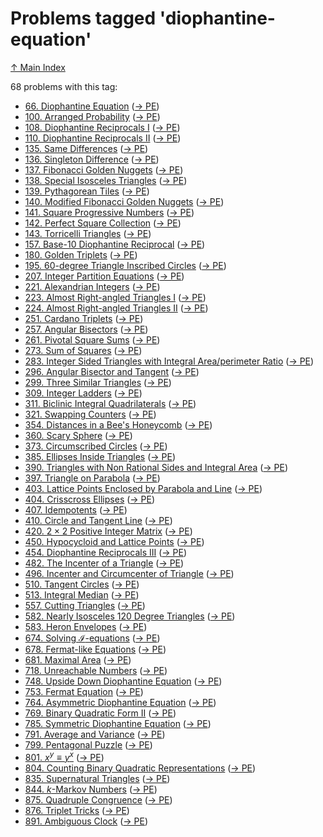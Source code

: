 # Problems tagged 'diophantine-equation'

[↑ Main Index](../README.md)

68 problems with this tag:

- [66. Diophantine Equation](../problems/66.md) ([→ PE](https://projecteuler.net/problem=66))
- [100. Arranged Probability](../problems/100.md) ([→ PE](https://projecteuler.net/problem=100))
- [108. Diophantine Reciprocals I](../problems/108.md) ([→ PE](https://projecteuler.net/problem=108))
- [110. Diophantine Reciprocals II](../problems/110.md) ([→ PE](https://projecteuler.net/problem=110))
- [135. Same Differences](../problems/135.md) ([→ PE](https://projecteuler.net/problem=135))
- [136. Singleton Difference](../problems/136.md) ([→ PE](https://projecteuler.net/problem=136))
- [137. Fibonacci Golden Nuggets](../problems/137.md) ([→ PE](https://projecteuler.net/problem=137))
- [138. Special Isosceles Triangles](../problems/138.md) ([→ PE](https://projecteuler.net/problem=138))
- [139. Pythagorean Tiles](../problems/139.md) ([→ PE](https://projecteuler.net/problem=139))
- [140. Modified Fibonacci Golden Nuggets](../problems/140.md) ([→ PE](https://projecteuler.net/problem=140))
- [141. Square Progressive Numbers](../problems/141.md) ([→ PE](https://projecteuler.net/problem=141))
- [142. Perfect Square Collection](../problems/142.md) ([→ PE](https://projecteuler.net/problem=142))
- [143. Torricelli Triangles](../problems/143.md) ([→ PE](https://projecteuler.net/problem=143))
- [157. Base-10 Diophantine Reciprocal](../problems/157.md) ([→ PE](https://projecteuler.net/problem=157))
- [180. Golden Triplets](../problems/180.md) ([→ PE](https://projecteuler.net/problem=180))
- [195. $60$-degree Triangle Inscribed Circles](../problems/195.md) ([→ PE](https://projecteuler.net/problem=195))
- [207. Integer Partition Equations](../problems/207.md) ([→ PE](https://projecteuler.net/problem=207))
- [221. Alexandrian Integers](../problems/221.md) ([→ PE](https://projecteuler.net/problem=221))
- [223. Almost Right-angled Triangles I](../problems/223.md) ([→ PE](https://projecteuler.net/problem=223))
- [224. Almost Right-angled Triangles II](../problems/224.md) ([→ PE](https://projecteuler.net/problem=224))
- [251. Cardano Triplets](../problems/251.md) ([→ PE](https://projecteuler.net/problem=251))
- [257. Angular Bisectors](../problems/257.md) ([→ PE](https://projecteuler.net/problem=257))
- [261. Pivotal Square Sums](../problems/261.md) ([→ PE](https://projecteuler.net/problem=261))
- [273. Sum of Squares](../problems/273.md) ([→ PE](https://projecteuler.net/problem=273))
- [283. Integer Sided Triangles with Integral Area/perimeter Ratio](../problems/283.md) ([→ PE](https://projecteuler.net/problem=283))
- [296. Angular Bisector and Tangent](../problems/296.md) ([→ PE](https://projecteuler.net/problem=296))
- [299. Three Similar Triangles](../problems/299.md) ([→ PE](https://projecteuler.net/problem=299))
- [309. Integer Ladders](../problems/309.md) ([→ PE](https://projecteuler.net/problem=309))
- [311. Biclinic Integral Quadrilaterals](../problems/311.md) ([→ PE](https://projecteuler.net/problem=311))
- [321. Swapping Counters](../problems/321.md) ([→ PE](https://projecteuler.net/problem=321))
- [354. Distances in a Bee's Honeycomb](../problems/354.md) ([→ PE](https://projecteuler.net/problem=354))
- [360. Scary Sphere](../problems/360.md) ([→ PE](https://projecteuler.net/problem=360))
- [373. Circumscribed Circles](../problems/373.md) ([→ PE](https://projecteuler.net/problem=373))
- [385. Ellipses Inside Triangles](../problems/385.md) ([→ PE](https://projecteuler.net/problem=385))
- [390. Triangles with Non Rational Sides and Integral Area](../problems/390.md) ([→ PE](https://projecteuler.net/problem=390))
- [397. Triangle on Parabola](../problems/397.md) ([→ PE](https://projecteuler.net/problem=397))
- [403. Lattice Points Enclosed by Parabola and Line](../problems/403.md) ([→ PE](https://projecteuler.net/problem=403))
- [404. Crisscross Ellipses](../problems/404.md) ([→ PE](https://projecteuler.net/problem=404))
- [407. Idempotents](../problems/407.md) ([→ PE](https://projecteuler.net/problem=407))
- [410. Circle and Tangent Line](../problems/410.md) ([→ PE](https://projecteuler.net/problem=410))
- [420. $2 \times 2$ Positive Integer Matrix](../problems/420.md) ([→ PE](https://projecteuler.net/problem=420))
- [450. Hypocycloid and Lattice Points](../problems/450.md) ([→ PE](https://projecteuler.net/problem=450))
- [454. Diophantine Reciprocals III](../problems/454.md) ([→ PE](https://projecteuler.net/problem=454))
- [482. The Incenter of a Triangle](../problems/482.md) ([→ PE](https://projecteuler.net/problem=482))
- [496. Incenter and Circumcenter of Triangle](../problems/496.md) ([→ PE](https://projecteuler.net/problem=496))
- [510. Tangent Circles](../problems/510.md) ([→ PE](https://projecteuler.net/problem=510))
- [513. Integral Median](../problems/513.md) ([→ PE](https://projecteuler.net/problem=513))
- [557. Cutting Triangles](../problems/557.md) ([→ PE](https://projecteuler.net/problem=557))
- [582. Nearly Isosceles $120$ Degree Triangles](../problems/582.md) ([→ PE](https://projecteuler.net/problem=582))
- [583. Heron Envelopes](../problems/583.md) ([→ PE](https://projecteuler.net/problem=583))
- [674. Solving $\mathcal{I}$-equations](../problems/674.md) ([→ PE](https://projecteuler.net/problem=674))
- [678. Fermat-like Equations](../problems/678.md) ([→ PE](https://projecteuler.net/problem=678))
- [681. Maximal Area](../problems/681.md) ([→ PE](https://projecteuler.net/problem=681))
- [718. Unreachable Numbers](../problems/718.md) ([→ PE](https://projecteuler.net/problem=718))
- [748. Upside Down Diophantine Equation](../problems/748.md) ([→ PE](https://projecteuler.net/problem=748))
- [753. Fermat Equation](../problems/753.md) ([→ PE](https://projecteuler.net/problem=753))
- [764. Asymmetric Diophantine Equation](../problems/764.md) ([→ PE](https://projecteuler.net/problem=764))
- [769. Binary Quadratic Form II](../problems/769.md) ([→ PE](https://projecteuler.net/problem=769))
- [785. Symmetric Diophantine Equation](../problems/785.md) ([→ PE](https://projecteuler.net/problem=785))
- [791. Average and Variance](../problems/791.md) ([→ PE](https://projecteuler.net/problem=791))
- [799. Pentagonal Puzzle](../problems/799.md) ([→ PE](https://projecteuler.net/problem=799))
- [801. $x^y \equiv y^x$](../problems/801.md) ([→ PE](https://projecteuler.net/problem=801))
- [804. Counting Binary Quadratic Representations](../problems/804.md) ([→ PE](https://projecteuler.net/problem=804))
- [835. Supernatural Triangles](../problems/835.md) ([→ PE](https://projecteuler.net/problem=835))
- [844. $k$-Markov Numbers](../problems/844.md) ([→ PE](https://projecteuler.net/problem=844))
- [875. Quadruple Congruence](../problems/875.md) ([→ PE](https://projecteuler.net/problem=875))
- [876. Triplet Tricks](../problems/876.md) ([→ PE](https://projecteuler.net/problem=876))
- [891. Ambiguous Clock](../problems/891.md) ([→ PE](https://projecteuler.net/problem=891))

